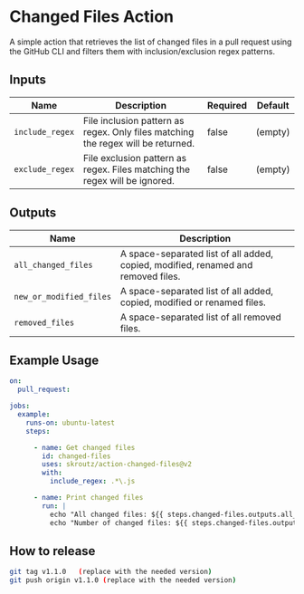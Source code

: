 # Changed Files Action

A simple action that retrieves the list of changed files in a pull request using the GitHub CLI and filters them with inclusion/exclusion regex patterns.

## Inputs

| Name            | Description                                                                       | Required   | Default   |
| --------------- | --------------------------------------------------------------------------------- | ---------- | --------- |
| `include_regex` | File inclusion pattern as regex. Only files matching the regex will be returned.  | false      | (empty)   |
| `exclude_regex` | File exclusion pattern as regex. Files matching the regex will be ignored.        | false      | (empty)   |

## Outputs

| Name                     | Description                                                                        |
| ------------------------ | ---------------------------------------------------------------------------------- |
| `all_changed_files`      | A space-separated list of all added, copied, modified, renamed and removed files.  |
| `new_or_modified_files`  | A space-separated list of all added, copied, modified or renamed files.            |
| `removed_files`          | A space-separated list of all removed files.                                       |

## Example Usage

```yaml
on:
  pull_request:

jobs:
  example:
    runs-on: ubuntu-latest
    steps:

      - name: Get changed files
        id: changed-files
        uses: skroutz/action-changed-files@v2
        with:
          include_regex: .*\.js

      - name: Print changed files
        run: |
          echo "All changed files: ${{ steps.changed-files.outputs.all_changed_files }}"
          echo "Number of changed files: ${{ steps.changed-files.outputs.all_changed_files_count }}"
```
## How to release

```bash
git tag v1.1.0   (replace with the needed version)
git push origin v1.1.0 (replace with the needed version)
```
